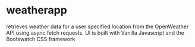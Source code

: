 # weatherapp
retrieves weather data for a user specified location from the OpenWeather API using async fetch requests. UI is built with Vanilla Javascript and the Bootswatch CSS framework
